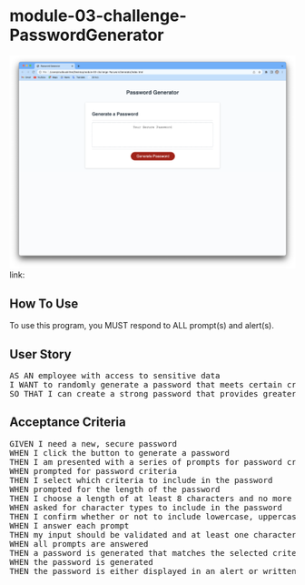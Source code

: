 # module-03-challenge-PasswordGenerator
![](Screenshot%202022-11-06%20at%201.18.37%20AM.png)
link:
## How To Use
To use this program, you MUST respond to ALL prompt(s) and alert(s).
## User Story
<pre>
AS AN employee with access to sensitive data
I WANT to randomly generate a password that meets certain criteria
SO THAT I can create a strong password that provides greater security
</pre>
## Acceptance Criteria
<pre>
GIVEN I need a new, secure password
WHEN I click the button to generate a password
THEN I am presented with a series of prompts for password criteria
WHEN prompted for password criteria
THEN I select which criteria to include in the password
WHEN prompted for the length of the password
THEN I choose a length of at least 8 characters and no more than 128 characters
WHEN asked for character types to include in the password
THEN I confirm whether or not to include lowercase, uppercase, numeric, and/or special characters
WHEN I answer each prompt
THEN my input should be validated and at least one character type should be selected
WHEN all prompts are answered
THEN a password is generated that matches the selected criteria
WHEN the password is generated
THEN the password is either displayed in an alert or written to the page
</pre>
